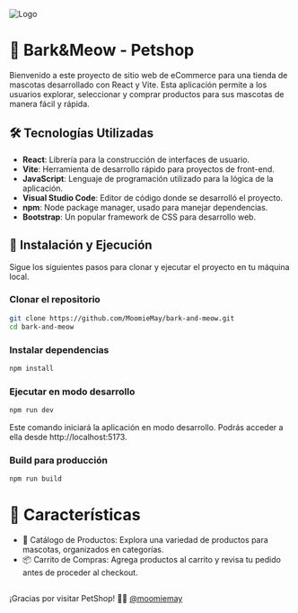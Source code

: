 
![Logo](https://res.cloudinary.com/dkwlpigxv/image/upload/v1725066354/logoB_M_cciv9j.png)


# 🐾 Bark&Meow - Petshop

Bienvenido a este proyecto de sitio web de eCommerce para una tienda de mascotas desarrollado con React y Vite. Esta aplicación permite a los usuarios explorar, seleccionar y comprar productos para sus mascotas de manera fácil y rápida.



## 🛠️ Tecnologías Utilizadas

- **React**: Librería para la construcción de interfaces de usuario.
- **Vite**: Herramienta de desarrollo rápido para proyectos de front-end.
- **JavaScript**: Lenguaje de programación utilizado para la lógica de la aplicación.
- **Visual Studio Code**: Editor de código donde se desarrolló el proyecto.
- **npm**: Node package manager, usado para manejar dependencias.
- **Bootstrap**: Un popular framework de CSS para desarrollo web.
## 🚀 Instalación y Ejecución

Sigue los siguientes pasos para clonar y ejecutar el proyecto en tu máquina local.

### Clonar el repositorio

```bash
git clone https://github.com/MoomieMay/bark-and-meow.git
cd bark-and-meow
````

### Instalar dependencias
```bash
npm install
```

### Ejecutar en modo desarrollo
```bash
npm run dev
```
Este comando iniciará la aplicación en modo desarrollo. Podrás acceder a ella desde http://localhost:5173.

### Build para producción
```bash
npm run build
```
# 🌟 Características

- 🛒 Catálogo de Productos: Explora una variedad de productos para mascotas, organizados en categorías.
- 📦 Carrito de Compras: Agrega productos al carrito y revisa tu pedido antes de proceder al checkout.

## 
¡Gracias por visitar PetShop! 🐶🐱
 [@moomiemay](https://www.github.com/moomiemay)

